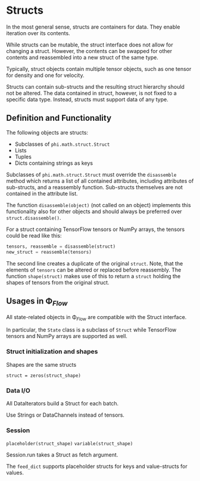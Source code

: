 
# Structs

In the most general sense, structs are containers for data.
They enable iteration over its contents.

While structs can be mutable, the struct interface does not allow for changing a struct.
However, the contents can be swapped for other contents and reassembled into a new struct of the same type.

Typically, struct objects contain multiple tensor objects, such as one tensor for density and one for velocity.

Structs can contain sub-structs and the resulting struct hierarchy should not be altered.
The data contained in struct, however, is not fixed to a specific data type.
Instead, structs must support data of any type.


## Definition and Functionality

The following objects are structs:

- Subclasses of `phi.math.struct.Struct`
- Lists
- Tuples
- Dicts containing strings as keys

Subclasses of `phi.math.struct.Struct` must override the `disassemble` method
which returns a list of all contained attributes, including attributes of sub-structs, and a reassembly function.
Sub-structs themselves are not contained in the attribute list.

The function `disassemble(object)` (not called on an object) implements this functionality also for other objects
and should always be preferred over `struct.disassemble()`.

For a struct containing TensorFlow tensors or NumPy arrays, the tensors could be read like this:
```python
tensors, reassemble = disassemble(struct)
new_struct = reassemble(tensors)
```
The second line creates a duplicate of the original `struct`.
Note, that the elements of `tensors` can be altered or replaced before reassembly.
The function `shape(struct)` makes use of this to return a `struct` holding the shapes of tensors from the original struct.


## Usages in Φ<sub>*Flow*</sub>

All state-related objects in Φ<sub>*Flow*</sub> are compatible with the Struct interface.

In particular, the `State` class is a subclass of `Struct` while TensorFlow tensors and NumPy arrays are supported as well.


### Struct initialization and shapes

Shapes are the same structs

`struct = zeros(struct_shape)`


### Data I/O

All DataIterators build a Struct for each batch.

Use Strings or DataChannels instead of tensors.


### Session

`placeholder(struct_shape)`
`variable(struct_shape)`

Session.run takes a Struct as fetch argument.

The `feed_dict` supports placeholder structs for keys and value-structs for values.